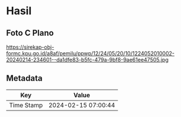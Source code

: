 # Hasil

## Foto C Plano

https://sirekap-obj-formc.kpu.go.id/a8af/pemilu/ppwp/12/24/05/20/10/1224052010002-20240214-234601--da1dfe83-b5fc-479a-9bf8-9ae61ee47505.jpg


## Metadata

| Key        | Value               |
| ---------- | ------------------- |
| Time Stamp | 2024-02-15 07:00:44 |



